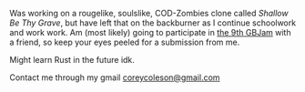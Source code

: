 Was working on a rougelike, soulslike, COD-Zombies clone called _Shallow Be Thy Grave_, but have left that on the backburner as I continue schoolwork and work work. Am (most likely) going to participate in [the 9th GBJam](https://itch.io/jam/gbjam-9) with a friend, so keep your eyes peeled for a submission from me.

Might learn Rust in the future idk.

Contact me through my gmail coreycoleson@gmail.com
